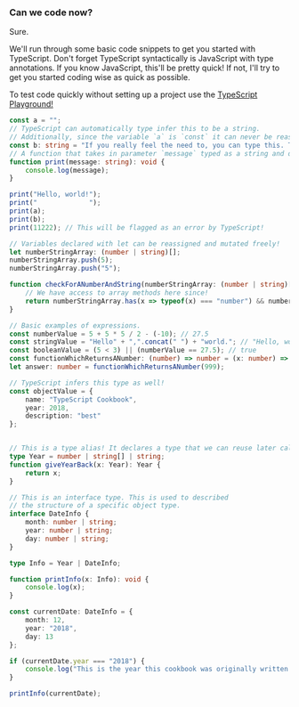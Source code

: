 ### Can we code now?
Sure. 

We'll run through some basic code snippets to get you started with TypeScript. Don't forget TypeScript syntactically is JavaScript with type annotations. If you know JavaScript, this'll be pretty quick! If not, I'll try to get you started coding wise as quick as possible.

To test code quickly without setting up a project use the [TypeScript Playground!](https://www.typescriptlang.org/play/index.html)

```TypeScript
const a = ""; 
// TypeScript can automatically type infer this to be a string.
// Additionally, since the variable `a` is `const` it can never be reassigned.
const b: string = "If you really feel the need to, you can type this. There's *not* really a need.";
// A function that takes in parameter `message` typed as a string and does not return anything.
function print(message: string): void {
    console.log(message);
}

print("Hello, world!");
print("             ");
print(a);
print(b);
print(11222); // This will be flagged as an error by TypeScript!
```

```TypeScript
// Variables declared with let can be reassigned and mutated freely!
let numberStringArray: (number | string)[]; 
numberStringArray.push(5);
numberStringArray.push("5");

function checkForANumberAndString(numberStringArray: (number | string)[]): boolean {
    // We have access to array methods here since!
    return numberStringArray.has(x => typeof(x) === "number") && numberStringArray.has(x => typeof(x) === "string");
}

```

```TypeScript
// Basic examples of expressions.
const numberValue = 5 + 5 * 5 / 2 - (-10); // 27.5
const stringValue = "Hello" + ",".concat(" ") + "world."; // "Hello, world."
const booleanValue = (5 < 3) || (numberValue == 27.5); // true
const functionWhichReturnsANumber: (number) => number = (x: number) => x;
let answer: number = functionWhichReturnsANumber(999);

// TypeScript infers this type as well!
const objectValue = {
    name: "TypeScript Cookbook",
    year: 2018,
    description: "best"
}; 
```

```TypeScript

// This is a type alias! It declares a type that we can reuse later called `Year`.
type Year = number | string[] | string;  
function giveYearBack(x: Year): Year {
    return x;
}

// This is an interface type. This is used to described 
// the structure of a specific object type.
interface DateInfo {
    month: number | string;
    year: number | string;
    day: number | string;
}

type Info = Year | DateInfo;

function printInfo(x: Info): void {
    console.log(x);
}

const currentDate: DateInfo = {
    month: 12,
    year: "2018",
    day: 13
};

if (currentDate.year === "2018") {
    console.log("This is the year this cookbook was originally written!");
}

printInfo(currentDate);
```

